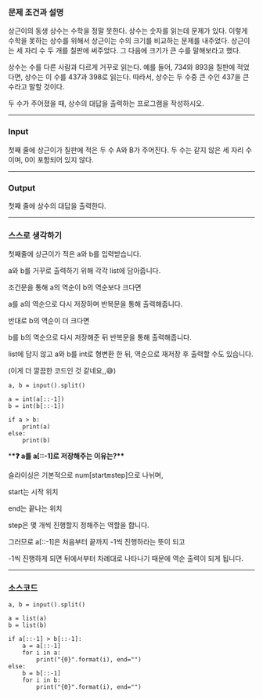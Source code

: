 ### **문제 조건과 설명**

상근이의 동생 상수는 수학을 정말 못한다. 상수는 숫자를 읽는데 문제가 있다. 이렇게 수학을 못하는 상수를 위해서 상근이는 수의 크기를 비교하는 문제를 내주었다. 상근이는 세 자리 수 두 개를 칠판에 써주었다. 그 다음에 크기가 큰 수를 말해보라고 했다.

상수는 수를 다른 사람과 다르게 거꾸로 읽는다. 예를 들어, 734와 893을 칠판에 적었다면, 상수는 이 수를 437과 398로 읽는다. 따라서, 상수는 두 수중 큰 수인 437을 큰 수라고 말할 것이다.

두 수가 주어졌을 때, 상수의 대답을 출력하는 프로그램을 작성하시오.

---

### **Input**

첫째 줄에 상근이가 칠판에 적은 두 수 A와 B가 주어진다. 두 수는 같지 않은 세 자리 수이며, 0이 포함되어 있지 않다.

---

### **Output**

첫째 줄에 상수의 대답을 출력한다.

---

### **스스로 생각하기**

첫째줄에 상근이가 적은 a와 b를 입력받습니다.

a와 b를 거꾸로 출력하기 위해 각각 list에 담아줍니다.

조건문을 통해 a의 역순이 b의 역순보다 크다면

a를 a의 역순으로 다시 저장하며 반복문을 통해 출력해줍니다.

반대로 b의 역순이 더 크다면

b를 b의 역순으로 다시 저장해준 뒤 반복문을 통해 출력해줍니다.

list에 담지 않고 a와 b를 int로 형변환 한 뒤, 역순으로 재저장 후 출력할 수도 있습니다.

(이게 더 깔끔한 코드인 것 같네요,,😅)

```
a, b = input().split()

a = int(a[::-1])
b = int(b[::-1])

if a > b:
    print(a)
else:
    print(b)
```

\***\*❓ a를 a\[::-1\]로 저장해주는 이유는?\*\***

슬라이싱은 기본적으로 num\[start:end:step\]으로 나뉘며,

start는 시작 위치

end는 끝나는 위치

step은 몇 개씩 진행할지 정해주는 역할을 합니다.

그러므로 a\[::-1\]은 처음부터 끝까지 -1씩 진행하라는 뜻이 되고

\-1씩 진행하게 되면 뒤에서부터 차례대로 나타나기 때문에 역순 출력이 되게 됩니다.

---

### **소스코드**

```
a, b = input().split()

a = list(a)
b = list(b)

if a[::-1] > b[::-1]:
    a = a[::-1]
    for i in a:
        print("{0}".format(i), end="")
else:
    b = b[::-1]
    for i in b:
        print("{0}".format(i), end="")
```
